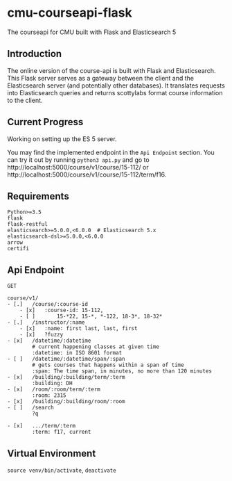 # cmu-courseapi-flask
The courseapi for CMU built with Flask and Elasticsearch 5

## Introduction

The online version of the course-api is built with Flask and Elasticsearch. This Flask server serves as a gateway between the client and the Elasticsearch server (and potentially other databases). It translates requests into Elasticsearch queries and returns scottylabs format course information to the client.

## Current Progress

Working on setting up the ES 5 server.

You may find the implemented endpoint in the `Api Endpoint` section. You can try it out by running `python3 api.py` and go to http://localhost:5000/course/v1/course/15-112/ or http://localhost:5000/course/v1/course/15-112/term/f16.

## Requirements

```
Python>=3.5
flask
flask-restful
elasticsearch>=5.0.0,<6.0.0  # Elasticsearch 5.x
elasticsearch-dsl>=5.0.0,<6.0.0
arrow
certifi
```

## Api Endpoint

```
GET

course/v1/
- [.]	/course/:course-id
	- [x]	:course-id: 15-112,
	- [ ]		15-*22, 15-*, *-122, 18-3*, 18-32*
- [.]	/instructor/:name
	- [x]	:name: first last, last, first
	- [x]	?fuzzy
- [x]	/datetime/:datetime
		# current happening classes at given time
		:datetime: in ISO 8601 format
- [ ]	/datetime/:datetime/span/:span
		# gets courses that happens within a span of time
		:span: The time span, in minutes, no more than 120 minutes
- [x]	/building/:building/term/:term
		:building: DH
- [x]	/room/:room/term/:term
		:room: 2315
- [x]	/building/:building/room/:room
- [ ]	/search
		?q

- [x]	.../term/:term
		:term: f17, current
```

## Virtual Environment

`source venv/bin/activate`, `deactivate`
